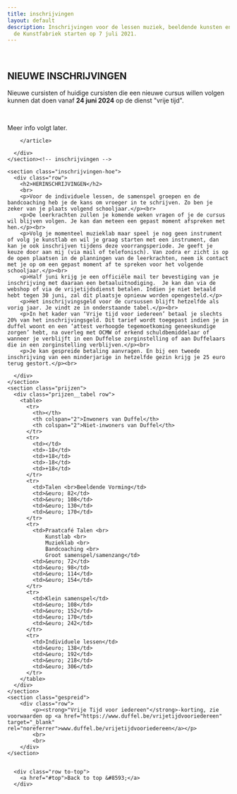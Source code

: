 ```yaml
---
title: inschrijvingen
layout: default
description: Inschrijvingen voor de lessen muziek, beeldende kunsten en talen aan
  de Kunstfabriek starten op 7 juli 2021.
---
```


<!--
=========================================================
=========================================================
pages.spec.scss aanpassen om deze pagina te laten werken !!!!!!!!!
=========================================================
=========================================================
op lijn 339 column count un-commenten
-->

  <main id="top">
    <section class="inschrijvingen">
      <div class="row">
        <br>
        <h2>NIEUWE INSCHRIJVINGEN</h2>
        <article>
          <p>Nieuwe cursisten of huidige cursisten die een nieuwe cursus willen volgen kunnen dat doen vanaf <strong>24 juni 2024</strong> op de dienst "vrije tijd".</p>
          <!--
          <p>Wil je eerst nog wat informatie over de lessen, wanneer ze gegeven worden of hoeveel ze kosten, dan kan je eerst nog wat rondkijken op deze website.</p>
          -->
          <br>
          <p>Meer info volgt later.</p>

        </article>

      </div>
    </section><!-- inschrijvingen -->

    <section class="inschrijvingen-hoe">
      <div class="row">
        <h2>HERINSCHRIJVINGEN</h2>
        <br>
        <p>Voor de individuele lessen, de samenspel groepen en de bandcoaching heb je de kans om vroeger in te schrijven. Zo ben je zeker van je plaats volgend schooljaar.</p><br>
        <p>De leerkrachten zullen je komende weken vragen of je de cursus wil blijven volgen. Je kan dan meteen een gepast moment afspreken met hen.</p><br>
        <p>Volg je momenteel muzieklab maar speel je nog geen instrument of volg je kunstlab en wil je graag starten met een instrument, dan kan je ook inschrijven tijdens deze voorrangsperiode. Je geeft je keuze door aan mij (via mail of telefonisch). Van zodra er zicht is op de open plaatsen in de planningen van de leerkrachten, neem ik contact met je op om een gepast moment af te spreken voor het volgende schooljaar.</p><br>
        <p>Half juni krijg je een officiële mail ter bevestiging van je inschrijving met daaraan een betaaluitnodiging.  Je kan dan via de webshop of via de vrijetijdsdienst betalen. Indien je niet betaald hebt tegen 30 juni, zal dit plaatsje opnieuw worden opengesteld.</p>
        <p>Het inschrijvingsgeld voor de cursussen blijft hetzelfde als vorig jaar. Je vindt ze in onderstaande tabel.</p><br>
        <p>In het kader van ‘Vrije tijd voor iedereen’ betaal je slechts 20% van het inschrijvingsgeld. Dit tarief wordt toegepast indien je in duffel woont en een ‘attest verhoogde tegemoetkoming geneeskundige zorgen’ hebt, na overleg met OCMW of erkend schuldbemiddelaar of wanneer je verblijft in een Duffelse zorginstelling of aan Duffelaars die in een zorginstelling verblijven.</p><br>
        <p>Je kan gespreide betaling aanvragen. En bij een tweede inschrijving van een minderjarige in hetzelfde gezin krijg je 25 euro terug gestort.</p><br>

      </div>
    </section>
    <section class="prijzen">
      <div class="prijzen__tabel row">
        <table>
          <tr>
            <th></th>
            <th colspan="2">Inwoners van Duffel</th>
            <th colspan="2">Niet-inwoners van Duffel</th>
          </tr>
          <tr>
            <td></td>
            <td>-18</td>
            <td>+18</td>
            <td>-18</td>
            <td>+18</td>
          </tr>
          <tr>
            <td>Talen <br>Beeldende Vorming</td>
            <td>&euro; 82</td>
            <td>&euro; 108</td>
            <td>&euro; 130</td>
            <td>&euro; 170</td>
          </tr>
          <tr>
            <td>Praatcafé Talen <br>
                Kunstlab <br>
                Muzieklab <br>
                Bandcoaching <br>
                Groot samenspel/samenzang</td>
            <td>&euro; 72</td>
            <td>&euro; 98</td>
            <td>&euro; 114</td>
            <td>&euro; 154</td>
          </tr>
          <tr>
            <td>Klein samenspel</td>
            <td>&euro; 108</td>
            <td>&euro; 152</td>
            <td>&euro; 170</td>
            <td>&euro; 242</td>
          </tr>
          <tr>
            <td>Individuele lessen</td>
            <td>&euro; 138</td>
            <td>&euro; 192</td>
            <td>&euro; 218</td>
            <td>&euro; 306</td>
          </tr>
        </table>
      </div>
    </section>
    <section class="gespreid">
        <div class="row">
            <p><strong>"Vrije Tijd voor iedereen"</strong>-korting, zie voorwaarden op <a href="https://www.duffel.be/vrijetijdvooriedereen" target="_blank" rel="noreferrer">www.duffel.be/vrijetijdvooriedereen</a></p>
            <br>
            <br>
        </div>
    </section>


      <div class="row to-top">
        <a href="#top">Back to top &#8593;</a>
      </div>

  </main>
